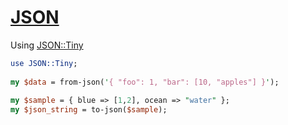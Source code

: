 [1]: https://rosettacode.org/wiki/JSON

# [JSON][1]

Using [JSON::Tiny](https://github.com/moritz/json/)

```perl
use JSON::Tiny;
 
my $data = from-json('{ "foo": 1, "bar": [10, "apples"] }');
 
my $sample = { blue => [1,2], ocean => "water" };
my $json_string = to-json($sample);
```